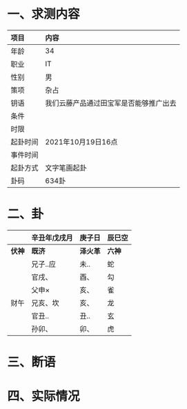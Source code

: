 # 一、求测内容
|项目|内容|
|:-|:-|
|年龄|34|
|职业|IT|
|性别|男|
|策项|杂占|
|钥语|我们云藤产品通过田宝军是否能够推广出去|
|条件||
|时限||
|起卦时间|2021年10月19日16点|
|事件时间||
|起卦方式|文字笔画起卦|
|卦码|634卦|

# 二、卦
||辛丑年戊戌月|庚子日|辰巳空|
|:-|:-|:-|:-|
|**伏神**|**既济**|**泽火革**|**六神**|
||兄子..应|未..|蛇|
||官戌、|酉、|勾|
||父申×|亥、|雀|
|财午|兄亥、坎|亥、|龙|
||官丑..|丑..|玄|
||孙卯、|卯、|虎|


# 三、断语

# 四、实际情况